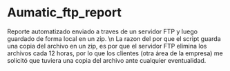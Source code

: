 # Aumatic_ftp_report
Reporte automatizado enviado a traves de un servidor FTP y luego guardado de forma local en un zip. \n
La razon del por que el script guarda una copia del archivo en un zip, es por que el servidor FTP elimina los archivos cada 12 horas, por lo que los clientes (otra área de la empresa) me solicitó que tuviera una copia del archivo ante cualquier eventualidad.
